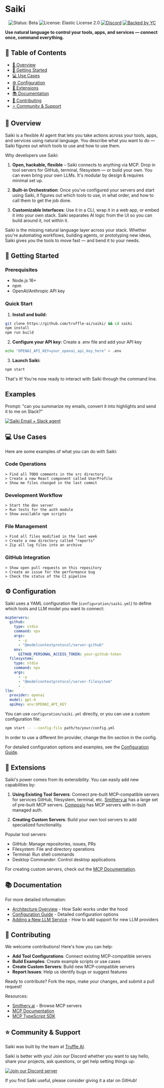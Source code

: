 # Saiki

<p align="center">
  <img src="https://img.shields.io/badge/Status-Beta-yellow" alt="Status: Beta">
  <img src="https://img.shields.io/badge/License-Elastic%202.0-blue.svg" alt="License: Elastic License 2.0">
  <a href="https://discord.gg/GwxwQs8CN5"><img src="https://img.shields.io/badge/Discord-Join%20Chat-7289da?logo=discord&logoColor=white&style=flat" alt="Discord"></a>
  <a href="https://trytruffle.ai"><img src="https://img.shields.io/badge/Backed_by-Y_Combinator-orange" alt="Backed by YC"></a>
</p>

**Use natural language to control your tools, apps, and services — connect once, command everything.**

## 📑 Table of Contents
- [🌟 Overview](#overview)
- [🚀 Getting Started](#getting-started)
- [💻 Use Cases](#use-cases)
- [⚙️ Configuration](#configuration)
- [🔌 Extensions](#extensions)
- [📚 Documentation](#documentation)
- [🤝 Contributing](#contributing)
- [⭐ Community & Support](#community--support)

## 🌟 Overview

Saiki is a flexible AI agent that lets you take actions across your tools, apps, and services using natural language. You describe what you want to do — Saiki figures out which tools to use and how to use them.

Why developers use Saiki:

1. **Open, hackable, flexible** – Saiki connects to anything via MCP. Drop in tool servers for GitHub, terminal, filesystem — or build your own. You can even bring your own LLMs. It's modular by design & requires minimal set up.

2. **Built-in Orchestration**: Once you've configured your servers and start using Saiki, it figures out which tools to use, in what order, and how to call them to get the job done.
   
3. **Customizable Interfaces**: Use it in a CLI, wrap it in a web app, or embed it into your own stack. Saiki separates AI logic from the UI so you can build around it, not within it.

Saiki is the missing natural language layer across your stack. Whether you're automating workflows, building agents, or prototyping new ideas, Saiki gives you the tools to move fast — and bend it to your needs.

## 🚀 Getting Started

### Prerequisites
- Node.js 16+
- npm
- OpenAI/Anthropic API key

### Quick Start

1. **Install and build:**
```bash
git clone https://github.com/truffle-ai/saiki/ && cd saiki
npm install
npm run build
```

2. **Configure your API key:**
Create a .env file and add your API key
```bash
echo "OPENAI_API_KEY=your_openai_api_key_here" > .env
```

3. **Launch Saiki:**
```bash
npm start
```

That's it! You're now ready to interact with Saiki through the command line.

## Examples

Prompt: "can you summarize my emails, convert it into highlights and send it to me on Slack?"

[![Saiki Email + Slack agent](assets\email_slack_demo.gif)](https://youtu.be/a1TV7xTiC4g)

## 💻 Use Cases

Here are some examples of what you can do with Saiki:

### Code Operations
```
> Find all TODO comments in the src directory
> Create a new React component called UserProfile
> Show me files changed in the last commit
```

### Development Workflow
```
> Start the dev server
> Run tests for the auth module
> Show available npm scripts
```

### File Management
```
> Find all files modified in the last week
> Create a new directory called "reports"
> Zip all log files into an archive
```

### GitHub Integration
```
> Show open pull requests on this repository
> Create an issue for the performance bug
> Check the status of the CI pipeline
```

## ⚙️ Configuration

Saiki uses a YAML configuration file (`configuration/saiki.yml`) to define which tools and LLM model you want to connect:

```yaml
mcpServers:
  github:
    type: stdio
    command: npx
    args:
      - -y
      - "@modelcontextprotocol/server-github"
    env:
      GITHUB_PERSONAL_ACCESS_TOKEN: your-github-token
  filesystem:
    type: stdio
    command: npx
    args:
      - -y
      - "@modelcontextprotocol/server-filesystem"
      - .
llm:
  provider: openai
  model: gpt-4
  apiKey: env:OPENAI_API_KEY
```

You can use `configuration/saiki.yml` directly, or you can use a custom configuration file:
```bash
npm start -- --config-file path/to/your/config.yml
```

In order to use a different llm provider, change the llm section in the config.

For detailed configuration options and examples, see the [Configuration Guide](./configuration/README.md).

## 🔌 Extensions

Saiki's power comes from its extensibility. You can easily add new capabilities by:

1. **Using Existing Tool Servers**: Connect pre-built MCP-compatible servers for services GitHub, filesystem, terminal, etc. [Smithery.ai](https://smithery.ai/) has a large set of pre-built MCP servers. [Composio](https://mcp.composio.dev/) has MCP servers with in-built managed auth.

2. **Creating Custom Servers**: Build your own tool servers to add specialized functionality.

Popular tool servers:
- GitHub: Manage repositories, issues, PRs
- Filesystem: File and directory operations
- Terminal: Run shell commands
- Desktop Commander: Control desktop applications

For creating custom servers, check out the [MCP Documentation](https://modelcontextprotocol.io/introduction).

## 📚 Documentation

For more detailed information:

- [Architecture Overview](./docs/architecture.md) - How Saiki works under the hood
- [Configuration Guide](./configuration/README.md) - Detailed configuration options
- [Adding a New LLM Service](./src/ai/llm/README.md) - How to add support for new LLM providers

## 🤝 Contributing

We welcome contributions! Here's how you can help:

- **Add Tool Configurations**: Connect existing MCP-compatible servers
- **Build Examples**: Create example scripts or use cases
- **Create Custom Servers**: Build new MCP-compatible servers
- **Report Issues**: Help us identify bugs or suggest features

Ready to contribute? Fork the repo, make your changes, and submit a pull request!

Resources:
- [Smithery.ai](https://smithery.ai/) - Browse MCP servers
- [MCP Documentation](https://modelcontextprotocol.io/introduction)
- [MCP TypeScript SDK](https://github.com/modelcontextprotocol/typescript-sdk)

## ⭐ Community & Support

Saiki was built by the team at [Truffle AI](https://trytruffle.ai).

Saiki is better with you! Join our Discord whether you want to say hello, share your projects, ask questions, or get help setting things up:

[![Join our Discord server](https://img.shields.io/badge/Discord-Join%20Chat-7289da?logo=discord&logoColor=white&style=flat)](https://discord.gg/GwxwQs8CN5)

If you find Saiki useful, please consider giving it a star on GitHub! 



